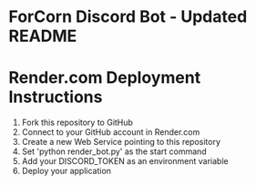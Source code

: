 # ForCorn Discord Bot - Updated README
# Render.com Deployment Instructions

1. Fork this repository to GitHub
2. Connect to your GitHub account in Render.com
3. Create a new Web Service pointing to this repository
4. Set 'python render_bot.py' as the start command
5. Add your DISCORD_TOKEN as an environment variable
6. Deploy your application
